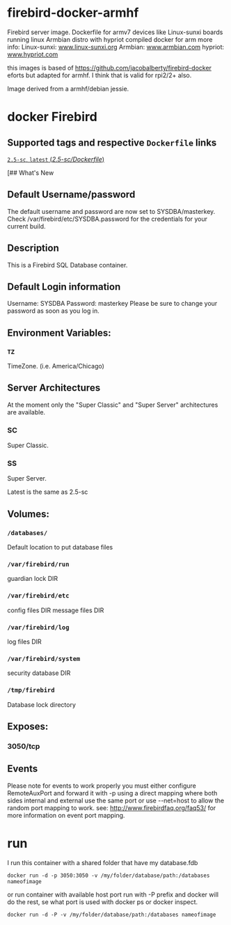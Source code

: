# firebird-docker-armhf
Firebird server image. Dockerfile for armv7 devices like Linux-sunxi boards running linux Armbian distro with hypriot compiled docker for arm more info: Linux-sunxi: www.linux-sunxi.org Armbian: www.armbian.com hypriot: www.hypriot.com

this images is based of https://github.com/jacobalberty/firebird-docker eforts but adapted for armhf. I think that is valid for rpi2/2+ also.

Image derived from a armhf/debian jessie.

# docker Firebird

## Supported tags and respective `Dockerfile` links

[`2.5-sc`, `latest` (*2.5-sc/Dockerfile*)](https://github.com/jacobalberty/firebird-docker/blob/master/2.5-sc/Dockerfile)

[## What's New
## Default Username/password
The default username and password are now set to SYSDBA/masterkey.
Check /var/firebird/etc/SYSDBA.password for the credentials for your current build.

## Description
This is a Firebird SQL Database container.

## Default Login information
Username: SYSDBA
Password: masterkey
Please be sure to change your password as soon as you log in.

## Environment Variables:
### `TZ`
TimeZone. (i.e. America/Chicago)

## Server Architectures
At the moment only the "Super Classic" and "Super Server" architectures are available.

### SC
Super Classic.
### SS
Super Server.

Latest is the same as 2.5-sc

## Volumes:

### `/databases/`
Default location to put database files

### `/var/firebird/run`
guardian lock DIR

### `/var/firebird/etc`
config files DIR
message files DIR

### `/var/firebird/log`
log files DIR

### `/var/firebird/system`
security database DIR

### `/tmp/firebird`
Database lock directory

## Exposes: 
### 3050/tcp

## Events
Please note for events to work properly you must either configure RemoteAuxPort and forward it with -p using a direct mapping where both sides internal and external use the same port or use --net=host to allow the random port mapping to work.
see: http://www.firebirdfaq.org/faq53/ for more information on event port mapping.

# run
I run this container with a shared folder that have my database.fdb
```
docker run -d -p 3050:3050 -v /my/folder/database/path:/databases nameofimage
```
or run container with available host port run with -P prefix and docker will do the rest, se what port is used with docker ps or docker inspect.
```
docker run -d -P -v /my/folder/database/path:/databases nameofimage
```
